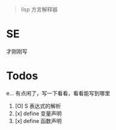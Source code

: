 
> lisp 方言解释器 

# SE 

才刚刚写

# Todos 

e... 有点闲了，写一下看看，看看能写到哪里

1. [O] S 表达式的解析
2. [x] define 变量声明 
3. [x] define 函数声明 

